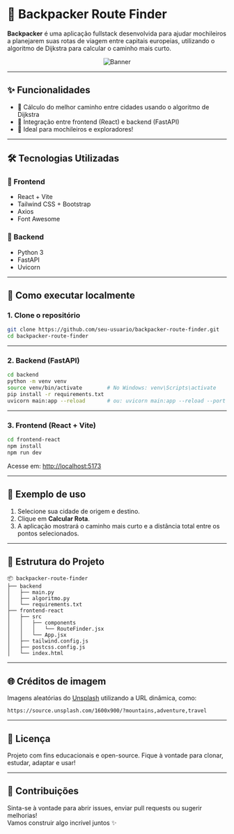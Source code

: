 # 🧭 Backpacker Route Finder

**Backpacker** é uma aplicação fullstack desenvolvida para ajudar mochileiros a planejarem suas rotas de viagem entre capitais europeias, utilizando o algoritmo de Dijkstra para calcular o caminho mais curto.

<div align="center">
  <img src="https://unsplash.com/pt-br/fotografias/homem-em-pe-no-topo-da-montanha-de-frente-para-a-vista-da-montanha-DjJxfuZuzYY" alt="Banner" />
</div>

---

## ✨ Funcionalidades

- 📍 Cálculo do melhor caminho entre cidades usando o algoritmo de Dijkstra
- 🔁 Integração entre frontend (React) e backend (FastAPI)
- 🎒 Ideal para mochileiros e exploradores!

---

## 🛠️ Tecnologias Utilizadas

### 🔹 Frontend

- React + Vite
- Tailwind CSS + Bootstrap
- Axios
- Font Awesome

### 🔹 Backend

- Python 3
- FastAPI
- Uvicorn

---

## 🚀 Como executar localmente

### 1. Clone o repositório

```bash
git clone https://github.com/seu-usuario/backpacker-route-finder.git
cd backpacker-route-finder
```

---

### 2. Backend (FastAPI)

```bash
cd backend
python -m venv venv
source venv/bin/activate        # No Windows: venv\Scripts\activate
pip install -r requirements.txt
uvicorn main:app --reload       # ou: uvicorn main:app --reload --port 8001
```

---

### 3. Frontend (React + Vite)

```bash
cd frontend-react
npm install
npm run dev
```

Acesse em: [http://localhost:5173](http://localhost:5173)

---

## 🧪 Exemplo de uso

1. Selecione sua cidade de origem e destino.
2. Clique em **Calcular Rota**.
3. A aplicação mostrará o caminho mais curto e a distância total entre os pontos selecionados.

---

## 📁 Estrutura do Projeto

```
📦 backpacker-route-finder
├── backend
│   ├── main.py
│   ├── algoritmo.py
│   └── requirements.txt
├── frontend-react
│   ├── src
│   │   ├── components
│   │   │   └── RouteFinder.jsx
│   │   └── App.jsx
│   ├── tailwind.config.js
│   ├── postcss.config.js
│   └── index.html
```

---

## 🌐 Créditos de imagem

Imagens aleatórias do [Unsplash](https://unsplash.com/) utilizando a URL dinâmica, como:

```
https://source.unsplash.com/1600x900/?mountains,adventure,travel
```

---

## 📄 Licença

Projeto com fins educacionais e open-source. Fique à vontade para clonar, estudar, adaptar e usar!

---

## 🤝 Contribuições

Sinta-se à vontade para abrir issues, enviar pull requests ou sugerir melhorias!  
Vamos construir algo incrível juntos ✨
